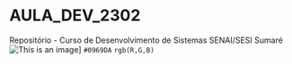 # AULA_DEV_2302

Repositório - Curso de Desenvolvimento de Sistemas SENAI/SESI Sumaré 
![This is an image](https://www.google.com/url?sa=i&url=https%3A%2F%2Fwww.foxla.com%2Fnews%2Fplayboi-carti-arrest-fulton-county-georgia-choking-pregnant-girlfriend-paternity-test&psig=AOvVaw1k0ieumrEeUiCg-VzJ5dOO&ust=1677239818252000&source=images&cd=vfe&ved=0CBAQjRxqFwoTCNjV8a7Lq_0CFQAAAAAdAAAAABAJ)]
`#0969DA`
`rgb(R,G,B)`
